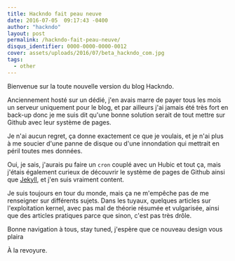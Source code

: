 ```yaml
---
title: Hackndo fait peau neuve
date: 2016-07-05  09:17:43 -0400
author: "hackndo"
layout: post
permalink: /hackndo-fait-peau-neuve/
disqus_identifier: 0000-0000-0000-0012
cover: assets/uploads/2016/07/beta_hackndo_com.jpg
tags:
  - other
---
```


Bienvenue sur la toute nouvelle version du blog Hackndo.

Anciennement hosté sur un dédié, j'en avais marre de payer tous les mois un serveur uniquement pour le blog, et par ailleurs j'ai jamais été très fort en back-up donc je me suis dit qu'une bonne solution serait de tout mettre sur Github avec leur système de pages.

Je n'ai aucun regret, ça donne exactement ce que je voulais, et je n'ai plus à me soucier d'une panne de disque ou d'une innondation qui mettrait en péril toutes mes données.

Oui, je sais, j'aurais pu faire un `cron` couplé avec un Hubic et tout ça, mais j'étais également curieux de découvrir le système de pages de Github ainsi que [Jekyll](https://jekyllrb.com/), et j'en suis vraiment content.

Je suis toujours en tour du monde, mais ça ne m'empêche pas de me renseigner sur différents sujets. Dans les tuyaux, quelques articles sur l'exploitation kernel, avec pas mal de théorie résumée et vulgarisée, ainsi que des articles pratiques parce que sinon, c'est pas très drôle.

Bonne navigation à tous, stay tuned, j'espère que ce nouveau design vous plaira

À la revoyure.